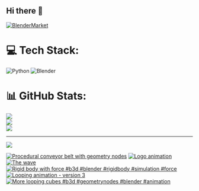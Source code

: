 ## Hi there 👋

<!--
**luckychris/luckychris** is a ✨ _special_ ✨ repository because its `README.md` (this file) appears on your GitHub profile.

Here are some ideas to get you started:

- 🔭 I’m currently working on ...
- 🌱 I’m currently learning ...
- 👯 I’m looking to collaborate on ...
- 🤔 I’m looking for help with ...
- 💬 Ask me about ...
- 📫 How to reach me: https://www.instagram.com/blender.fun/
- 😄 Pronouns: ...
- ⚡ Fun fact: ...
-->


[![BlenderMarket](https://assets.superhivemarket.com/site_assets/blendermarketlogo.png)](https://blendermarket.com/creators/blenderfun)

# 💻 Tech Stack:
![Python](https://img.shields.io/badge/python-3670A0?style=for-the-badge&logo=python&logoColor=ffdd54) ![Blender](https://img.shields.io/badge/blender-%23F5792A.svg?style=for-the-badge&logo=blender&logoColor=white)
# 📊 GitHub Stats:
![](https://github-readme-stats.vercel.app/api?username=luckychris&theme=great-gatsby&hide_border=false&include_all_commits=false&count_private=false)<br/>
![](https://github-readme-streak-stats.herokuapp.com/?user=luckychris&theme=great-gatsby&hide_border=false)<br/>
![](https://github-readme-stats.vercel.app/api/top-langs/?username=luckychris&theme=great-gatsby&hide_border=false&include_all_commits=false&count_private=false&layout=compact)

---
[![](https://visitcount.itsvg.in/api?id=luckychris&icon=0&color=0)](https://visitcount.itsvg.in)

<!-- Proudly created with GPRM ( https://gprm.itsvg.in ) -->

<!-- BEGIN YOUTUBE-CARDS -->
[![Procedural conveyor belt with geometry nodes](https://ytcards.demolab.com/?id=tT9oYWk-Ng8&title=Procedural+conveyor+belt+with+geometry+nodes&lang=en&timestamp=1756895505&background_color=%230d1117&title_color=%23ffffff&stats_color=%23dedede&max_title_lines=1&width=250&border_radius=5 "Procedural conveyor belt with geometry nodes")](https://www.youtube.com/watch?v=tT9oYWk-Ng8)
[![Logo animation](https://ytcards.demolab.com/?id=-PmrUZ5rLjA&title=Logo+animation&lang=en&timestamp=1756878284&background_color=%230d1117&title_color=%23ffffff&stats_color=%23dedede&max_title_lines=1&width=250&border_radius=5 "Logo animation")](https://www.youtube.com/watch?v=-PmrUZ5rLjA)
[![The wave](https://ytcards.demolab.com/?id=ZafXcunszfU&title=The+wave&lang=en&timestamp=1756743947&background_color=%230d1117&title_color=%23ffffff&stats_color=%23dedede&max_title_lines=1&width=250&border_radius=5 "The wave")](https://www.youtube.com/watch?v=ZafXcunszfU)
[![Rigid body with force #b3d #blender #rigidbody #simulation #force](https://ytcards.demolab.com/?id=HLwJdGL5Wo8&title=Rigid+body+with+force+%23b3d+%23blender+%23rigidbody+%23simulation+%23force&lang=en&timestamp=1756662093&background_color=%230d1117&title_color=%23ffffff&stats_color=%23dedede&max_title_lines=1&width=250&border_radius=5 "Rigid body with force #b3d #blender #rigidbody #simulation #force")](https://www.youtube.com/watch?v=HLwJdGL5Wo8)
[![Looping animation - version 3](https://ytcards.demolab.com/?id=GnNqFHReqUQ&title=Looping+animation+-+version+3&lang=en&timestamp=1756559832&background_color=%230d1117&title_color=%23ffffff&stats_color=%23dedede&max_title_lines=1&width=250&border_radius=5 "Looping animation - version 3")](https://www.youtube.com/shorts/GnNqFHReqUQ)
[![More looping cubes  #b3d #geometrynodes #blender #animation](https://ytcards.demolab.com/?id=H7X9PJbJAxY&title=More+looping+cubes++%23b3d+%23geometrynodes+%23blender+%23animation&lang=en&timestamp=1756552325&background_color=%230d1117&title_color=%23ffffff&stats_color=%23dedede&max_title_lines=1&width=250&border_radius=5 "More looping cubes  #b3d #geometrynodes #blender #animation")](https://www.youtube.com/shorts/H7X9PJbJAxY)
<!-- END YOUTUBE-CARDS -->

